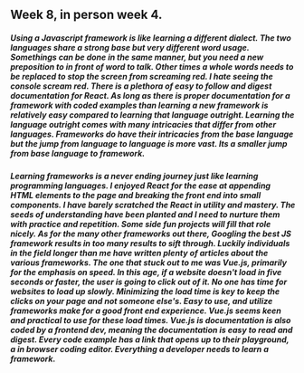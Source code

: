 ## Week 8, in person week 4.

##### Using a Javascript framework is like learning a different dialect. The two languages share a strong base but very different word usage. Somethings can be done in the same manner, but you need a new preposition to in front of word to talk. Other times a whole words needs to be replaced to stop the screen from screaming red. I hate seeing the console scream red. There is a plethora of easy to follow and digest documentation for React. As long as there is proper documentation for a framework with coded examples than learning a new framework is relatively easy compared to learning that language outright. Learning the language outright comes with many intricacies that differ from other languages. Frameworks do have their intricacies from the base language but the jump from language to language is more vast. Its a smaller jump from base language to framework.
#### 
##### Learning frameworks is a never ending journey just like learning programming languages. I enjoyed React for the ease at appending HTML elements to the page and breaking the front end into small components. I have barely scratched the React in utility and mastery. The seeds of understanding have been planted and I need to nurture them with practice and repetition. Some side fun projects will fill that role nicely. As for the many other frameworks out there, Googling the best JS framework results in too many results to sift through. Luckily individuals in the field longer than me have written plenty of articles about the various frameworks. The one that stuck out to me was Vue.js, primarily for the emphasis on speed. In this age, if a website doesn't load in five seconds or faster, the user is going to click out of it. No one has time for websites to load up slowly. Minimizing the load time is key to keep the clicks on your page and not someone else's. Easy to use, and utilize frameworks make for a good front end experience. Vue.js seems keen and practical to use for these load times. Vue.js is documentation is also coded by a frontend dev, meaning the documentation is easy to read and digest. Every code example has a link that opens up to their playground, a in browser coding editor. Everything a developer needs to learn a framework. 

